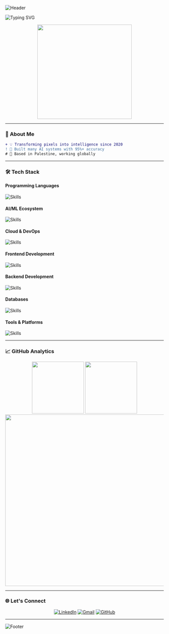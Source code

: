 
![Header](https://capsule-render.vercel.app/api?type=waving&color=E9A5F1&height=180&section=header&fontSize=45&colorA=8ECF6E&colorB=61BD4F&width=1000&fontColor=00000)


![Typing SVG](https://readme-typing-svg.demolab.com?font=Fira+Code&weight=600&size=30&pause=1000&color=E9A5F1&center=true&vCenter=true&width=500&lines=Hi+👋,+I'm+Zainab+Jaradat;AI%2FML+Engineer;Python+Developer;Cloud+Enthusiast)


<div align="center">
  <img src="https://media.giphy.com/media/L1R1tvI9svkIWwpVYr/giphy.gif" width="300" >
</div>

---

### 🎯 **About Me**
```diff
+ 💡 Transforming pixels into intelligence since 2020
! 🚀 Built many AI systems with 95%+ accuracy
# 📍 Based in Palestine, working globally
```

---

### 🛠️ **Tech Stack**

#### **Programming Languages**
![Skills](https://skillicons.dev/icons?i=python,java,js,ts,c,cpp,solidity&perline=8)

#### **AI/ML Ecosystem**
![Skills](https://skillicons.dev/icons?i=tensorflow,pytorch,scikitlearn,opencv,arduino&perline=8)

#### **Cloud & DevOps**
![Skills](https://skillicons.dev/icons?i=docker,kubernetes,azure,aws,githubactionss&perline=8)

#### **Frontend Development**
![Skills](https://skillicons.dev/icons?i=react,html,css,bootstrap,tailwind,webstorm,figma,redux,webpack&perline=8)

#### **Backend Development**
![Skills](https://skillicons.dev/icons?i=flask,fastapi,nodejs,express,postman,firebase,dotnet&perline=8)

#### **Databases**
![Skills](https://skillicons.dev/icons?i=mysql,mongodb,postgresql,sqlite,redis&perline=8)

#### **Tools & Platforms**
![Skills](https://skillicons.dev/icons?i=git,github,gitlab,vscode,idea,clion,matlab,linux,raspberrypi&perline=8)

---

### 📈 **GitHub Analytics**

<div align="center">
  <img height="165em" src="https://github-readme-stats.vercel.app/api?username=zainabja52&show_icons=true&theme=nightowl&hide_border=true&include_all_commits=true&count_private=true" />
  <img height="165em" src="https://github-readme-stats.vercel.app/api/top-langs/?username=zainabja52&layout=compact&theme=nightowl&hide_border=true&langs_count=8" />
</div>

<div align="center">
    <img width=545 src="https://github-profile-summary-cards.vercel.app/api/cards/profile-details?username=zainabja52&theme=nightowl&hide_border=true" />
</div>

---

### 🌐 **Let's Connect**

<div align="center">
  
  [![LinkedIn](https://img.shields.io/badge/LinkedIn-0077B5?style=for-the-badge&logo=linkedin&logoColor=white)](https://linkedin.com/in/zainab-jaradat-014440272)
  [![Gmail](https://img.shields.io/badge/Gmail-D14836?style=for-the-badge&logo=gmail&logoColor=white)](mailto:zainabja379@gmail.com)
  [![GitHub](https://img.shields.io/badge/GitHub-181717?style=for-the-badge&logo=github&logoColor=white)](https://github.com/zainabja52)

</div>

---

![Footer](https://capsule-render.vercel.app/api?type=waving&color=0:E9A5F0,100:E9A5F1&height=150&section=footer&width=100%&stroke=000000&strokeWidth=2)
